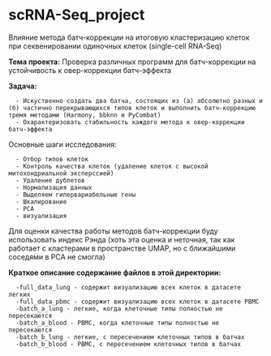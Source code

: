 # scRNA-Seq_project

Влияние метода батч-коррекции на итоговую кластеризацию клеток при секвенировании одиночных клеток (single-cell RNA-Seq)

**Тема проекта:** Проверка различных программ для батч-коррекции на устойчивость к овер-коррекции батч-эффекта

**Задача:** 

      - Искуственно создать два батча, состоящих из (а) абсолютно разных и (б) частично перекрывающихся типов клеток и выполнить батч-коррекцию тремя методами (Harmony, bbknn и PyCombat)
      - Охарактеризовать стабильность каждого метода к овер-коррекции батч-эффекта

Основные шаги исследования:

      - Отбор типов клеток
      - Контроль качества клеток (удаление клеток с высокой митохондриальной эксперссией)
      - Удаление дублетов
      - Нормализация данных
      - Выделяем гипервариабельные гены
      - Шкалирование
      - PCA
      - визуализация
Для оценки качества работы методов батч-коррекции буду использовать индекс Рэнда (хоть эта оценка и неточная, так как работает с кластерами в пространстве UMAP, но с ближайшими соседями в PCA не смогла)

**Краткое описание содержание файлов в этой директории:**

      -full_data_lung - содержит визуализацию всех клеток в датасете легких
      -full_data_pbmc - содержит визуализацию всех клеток в датасете PBMC
      -batch_a_lung - легкие, когда клеточные типы полностью не пересекаются
      -batch_a_blood - PBMC, когда клеточные типы полностью не пересекаются
      -batch_b_lung - легкие, с пересечением клеточных типов в батчах
      -batch_b_blood - PBMC, с пересечением клеточных типов в батчах
